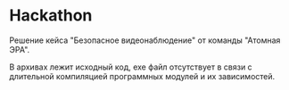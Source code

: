 # Hackathon
Решение кейса "Безопасное видеонаблюдение" от команды "Атомная ЭРА".

В архивах лежит исходный код, exe файл отсутствует в связи с длительной компиляцией программных модулей и их зависимостей.

